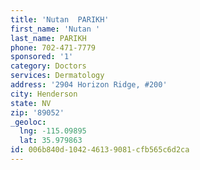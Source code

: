 ```yaml
---
title: 'Nutan  PARIKH'
first_name: 'Nutan '
last_name: PARIKH
phone: 702-471-7779
sponsored: '1'
category: Doctors
services: Dermatology
address: '2904 Horizon Ridge, #200'
city: Henderson
state: NV
zip: '89052'
_geoloc:
  lng: -115.09895
  lat: 35.979863
id: 006b840d-1042-4613-9081-cfb565c6d2ca
---
```

